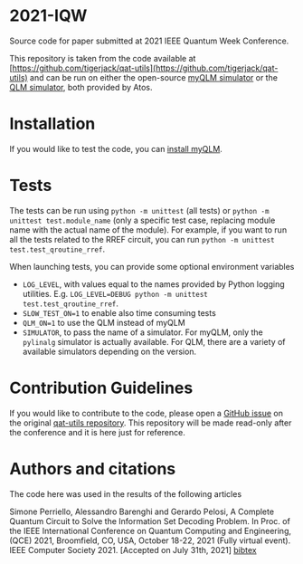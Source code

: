 # 2021-IQW
Source code for paper submitted at 2021 IEEE Quantum Week Conference.

This repository is taken from the code available at
[https://github.com/tigerjack/qat-utils](https://github.com/tigerjack/qat-utils)
and can be run on either the open-source [myQLM
simulator](https://github.com/myQLM) or the [QLM
simulator](https://atos.net/en/solutions/quantum-learning-machine), both
provided by Atos.

# Installation #
If you would like to test the code, you can [install
myQLM](https://myqlm.github.io/myqlm_specific/install.html). 


# Tests #
The tests can be run using `python -m unittest` (all tests) or `python -m
unittest test.module_name` (only a specific test case, replacing module name
with the actual name of the module). For example, if you want to run all the
tests related to the RREF circuit, you can run `python -m unittest
test.test_qroutine_rref`.


When launching tests, you can provide some optional environment variables
  * `LOG_LEVEL`, with values equal to the names provided by Python logging
utilities. E.g. `LOG_LEVEL=DEBUG python -m unittest test.test_qroutine_rref`.
  * `SLOW_TEST_ON=1` to enable also time consuming tests 
  * `QLM_ON=1` to use the QLM instead of myQLM
  * `SIMULATOR`, to pass the name of a simulator. For myQLM, only the `pylinalg`
    simulator is actually available. For QLM, there are a variety of available
    simulators depending on the version.


# Contribution Guidelines #
If you would like to contribute to the code, please open a [GitHub
issue](https://github.com/tigerjack/qat-utils/issues) on the original [qat-utils
repository](https://github.com/tigerjack/qat-utils). This repository will be
made read-only after the conference and it is here just for reference.

# Authors and citations #
The code here was used in the results of the following articles

Simone Perriello, Alessandro Barenghi and Gerardo Pelosi,
A Complete Quantum Circuit to Solve the Information Set Decoding Problem.
In Proc. of the IEEE International Conference on Quantum Computing and Engineering,
(QCE) 2021, Broomfield, CO, USA, October 18-22, 2021 (Fully virtual event).
IEEE Computer Society 2021.
[Accepted on July 31th, 2021]
 [bibtex](/paper-codes/2021-IQW/blob/master/Qiskit.bib)
